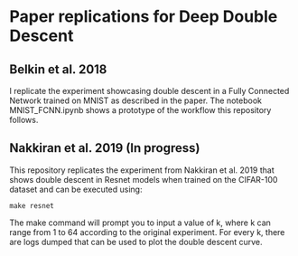 # Paper replications for Deep Double Descent

## Belkin et al. 2018

I replicate the experiment showcasing double descent in a Fully Connected Network trained on MNIST as described in the paper. The notebook MNIST_FCNN.ipynb shows a prototype of the workflow this repository follows.

## Nakkiran et al. 2019 (In progress)

This repository replicates the experiment from Nakkiran et al. 2019 that shows double descent in Resnet models when trained on the CIFAR-100 dataset and can be executed using:

`make resnet`

The make command will prompt you to input a value of k, where k can range from 1 to 64 according to the original experiment. For every k, there are logs dumped that can be used to plot the double descent curve. 
